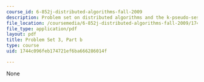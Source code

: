 ```yaml
---
course_id: 6-852j-distributed-algorithms-fall-2009
description: Problem set on distributed algorithms and the k-pseudo-session problem.
file_location: /coursemedia/6-852j-distributed-algorithms-fall-2009/1744c096feb174721ef6ba666286014f_MIT6_852JF09_pset3b.pdf
file_type: application/pdf
layout: pdf
title: Problem Set 3, Part b
type: course
uid: 1744c096feb174721ef6ba666286014f

---
```

None